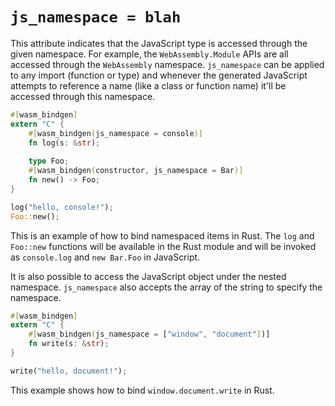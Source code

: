 # `js_namespace = blah`

This attribute indicates that the JavaScript type is accessed through the given
namespace. For example, the `WebAssembly.Module` APIs are all accessed through
the `WebAssembly` namespace. `js_namespace` can be applied to any import
(function or type) and whenever the generated JavaScript attempts to reference a
name (like a class or function name) it'll be accessed through this namespace.

```rust
#[wasm_bindgen]
extern "C" {
    #[wasm_bindgen(js_namespace = console)]
    fn log(s: &str);
    
    type Foo;
    #[wasm_bindgen(constructor, js_namespace = Bar)]
    fn new() -> Foo;
}

log("hello, console!");
Foo::new();
```

This is an example of how to bind namespaced items in Rust. The `log` and `Foo::new` functions will
be available in the Rust module and will be invoked as `console.log` and `new Bar.Foo` in
JavaScript.

It is also possible to access the JavaScript object under the nested namespace.
`js_namespace` also accepts the array of the string to specify the namespace.

```rust
#[wasm_bindgen]
extern "C" {
    #[wasm_bindgen(js_namespace = ["window", "document"])]
    fn write(s: &str);
}

write("hello, document!");
```

This example shows how to bind `window.document.write` in Rust.
